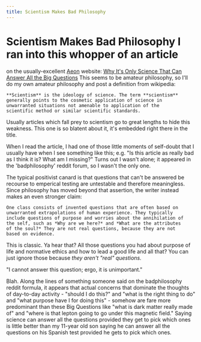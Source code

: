 ```yaml
---
title: Scientism Makes Bad Philosophy
---
```


# Scientism Makes Bad Philosophy I ran into this whopper of an article
on the usually-excellent [Aeon](aeon.co) website: [Why It's Only
Science That Can Answer All the Big
Questions](https://aeon.co/ideas/why-its-only-science-that-can-answer-all-the-big-questions)
This seems to be amateur philosophy, so I'll do my own amateur
philosophy and post a definition from wikipedia:

    **Scientism** is the ideology of science. The term **scientism**
    generally points to the cosmetic application of science in
    unwarranted situations not amenable to application of the
    scientific method or similar scientific standards.

Usually articles which fall prey to scientism go to great
lengths to hide this weakness. This one is so blatent about it,
it's embedded right there in the title.

When I read the article, I had one of those little moments of self-doubt that I
usually have when I see something like this; e.g. "Is this article as
really bad as I think it is? What am I missing?" Turns out I wasn't
alone; it appeared in the 'badphilosophy' reddit forum, so I wasn't
the only one.

The typical positivist canard is that questions that can't be answered
be recourse to emperical testing are untestable and therefore
meaningless. Since philosophy has moved beyond that assertion, the
writer instead makes an even stronger claim:

    One class consists of invented questions that are often based on
    unwarranted extrapolations of human experience. They typically
    include questions of purpose and worries about the annihilation of
    the self, such as *Why are we here?* and *What are the attributes
    of the soul?* They are not real questions, because they are not
    based on evidence.

This is classic. Ya hear that? All those questions you had about
purpose of life and normative ethics and how to lead a good life and
all that?  You can just ignore those because *they aren't "real"
questions.*

"I cannot answer this question; ergo, it is unimportant."

Blah. Along the lines of something someone said on the badphilosophy
reddit formula, it appears that actual concerns that dominate the
thoughts of day-to-day activity - "should I do this?" and "what is the
right thing to do" and "what purpose have I for doing this" - somehow
are fare more predominant than these Big Questions like "what is dark
matter really made of" and "where is that lepton going to go under
this magnetic field." Saying science can answer all the questions
provided they get to pick which ones is little better than my 11-year
old son saying he can answer all the questions on his Spanish test
provided he gets to pick which ones.